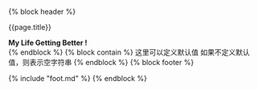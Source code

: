 

{%  block header  %}
  <div id="header">
  <div class="card " >
    <p class="blocks-title " id="blocks-title">{{page.title}}</p>
    <strong class="verse">My Life Getting Better !</strong>
  </div>
  </div>
{%  endblock  %}
{%  block contain  %}
   这里可以定义默认值
   如果不定义默认值，则表示空字符串
{%  endblock  %}
{%  block footer  %}

   {% include "foot.md" %}
{%  endblock  %}

